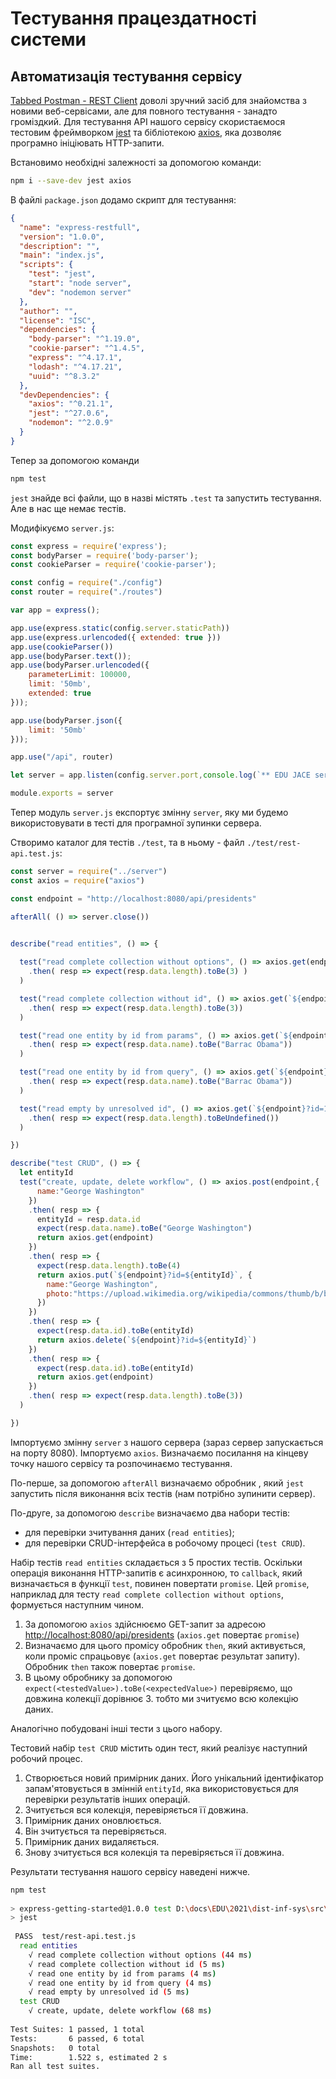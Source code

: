 # Тестування працездатності системи

## Автоматизація тестування сервісу

[Tabbed Postman - REST Client](https://chrome.google.com/webstore/detail/tabbed-postman-rest-clien/coohjcphdfgbiolnekdpbcijmhambjff) доволі зручний засіб для знайомства з новими веб-сервісами, але для повного тестування - занадто громіздкий.
Для тестування API нашого сервісу скористаємося тестовим фреймворком [jest](https://www.npmjs.com/package/jest) та бібліотекою [axios](https://www.npmjs.com/package/axios), яка дозволяє програмно ініціювать HTTP-запити.

Встановимо необхідні залежності за допомогою команди:

```bash
npm i --save-dev jest axios
```

В файлі ```package.json``` додамо скрипт для тестування:

```json {7}
{
  "name": "express-restfull",
  "version": "1.0.0",
  "description": "",
  "main": "index.js",
  "scripts": {
    "test": "jest",
    "start": "node server",
    "dev": "nodemon server"
  },
  "author": "",
  "license": "ISC",
  "dependencies": {
    "body-parser": "^1.19.0",
    "cookie-parser": "^1.4.5",
    "express": "^4.17.1",
    "lodash": "^4.17.21",
    "uuid": "^8.3.2"
  },
  "devDependencies": {
    "axios": "^0.21.1",
    "jest": "^27.0.6",
    "nodemon": "^2.0.9"
  }
}

```

Тепер за допомогою команди

```bash
npm test
```

```jest``` знайде всі файли, що в назві містять ```.test``` та запустить тестування. Але в нас ще немає тестів.

Модифікуємо ```server.js```:

```js {26-28}
const express = require('express');
const bodyParser = require('body-parser');
const cookieParser = require('cookie-parser');

const config = require("./config")
const router = require("./routes")

var app = express();

app.use(express.static(config.server.staticPath))
app.use(express.urlencoded({ extended: true }))
app.use(cookieParser())
app.use(bodyParser.text());
app.use(bodyParser.urlencoded({
    parameterLimit: 100000,
    limit: '50mb',
    extended: true
}));

app.use(bodyParser.json({
    limit: '50mb'
}));

app.use("/api", router)

let server = app.listen(config.server.port,console.log(`** EDU JACE server starts at port ${config.server.port}`))

module.exports = server
```

Тепер модуль ```server.js``` експортує змінну ```server```, яку ми будемо використовувати в тесті для програмної зупинки сервера.

Створимо каталог для тестів ```./test```, та в ньому - файл ```./test/rest-api.test.js```:

```js
const server = require("../server")
const axios = require("axios")

const endpoint = "http://localhost:8080/api/presidents"

afterAll( () => server.close())


describe("read entities", () => {
  
  test("read complete collection without options", () => axios.get(endpoint)
    .then( resp => expect(resp.data.length).toBe(3) )
  )

  test("read complete collection without id", () => axios.get(`${endpoint}?dummy=1`)
    .then( resp => expect(resp.data.length).toBe(3))
  )

  test("read one entity by id from params", () => axios.get(`${endpoint}/1`)
    .then( resp => expect(resp.data.name).toBe("Barrac Obama"))
  )

  test("read one entity by id from query", () => axios.get(`${endpoint}?id=1`)
    .then( resp => expect(resp.data.name).toBe("Barrac Obama"))
  )

  test("read empty by unresolved id", () => axios.get(`${endpoint}?id=1`)
    .then( resp => expect(resp.data.length).toBeUndefined())
  )

})  

describe("test CRUD", () => {
  let entityId
  test("create, update, delete workflow", () => axios.post(endpoint,{
      name:"George Washington"
    })
    .then( resp => {
      entityId = resp.data.id
      expect(resp.data.name).toBe("George Washington")
      return axios.get(endpoint)
    })
    .then( resp => {
      expect(resp.data.length).toBe(4)
      return axios.put(`${endpoint}?id=${entityId}`, {
        name:"George Washington",
        photo:"https://upload.wikimedia.org/wikipedia/commons/thumb/b/b6/Gilbert_Stuart_Williamstown_Portrait_of_George_Washington.jpg/240px-Gilbert_Stuart_Williamstown_Portrait_of_George_Washington.jpg"   
      })
    })
    .then( resp => {
      expect(resp.data.id).toBe(entityId)
      return axios.delete(`${endpoint}?id=${entityId}`)
    })
    .then( resp => {
      expect(resp.data.id).toBe(entityId)
      return axios.get(endpoint)
    })
    .then( resp => expect(resp.data.length).toBe(3))
  )

})
```
Імпортуємо змінну ```server``` з нашого сервера (зараз сервер запускається на порту 8080). Імпортуємо ```axios```. Визначаємо посилання на кінцеву точку нашого сервісу та розпочинаємо тестування.

По-перше, за допомогою ```afterAll``` визначаємо обробник , який ```jest``` запустить після виконання всіх тестів (нам потрібно зупинити сервер).

По-друге, за допомогою ```describe``` визначаємо два набори тестів:
- для перевірки зчитування даних (```read entities```);
- для перевірки CRUD-інтерфейса в робочому процесі (```test CRUD```).

Набір тестів ```read entities``` складається з 5 простих тестів. Оскільки операція виконання HTTP-запитів є асинхронною, то ```callback```, який визначається в функції ```test```, повинен повертати ```promise```. Цей ```promise```, наприклад для тесту ```read complete collection without options```, формується наступним чином.
1. За допомогою ```axios``` здійснюємо GET-запит за адресою [http://localhost:8080/api/presidents](http://localhost:8080/api/presidents) (```axios.get``` повертає ```promise```)
2. Визначаємо для цього промісу обробник ```then```, який активується, коли проміс спрацьовує (```axios.get``` повертає результат запиту). Обробник ```then``` також повертає ```promise```.
3. В цьому обробнику за допомогою ```expect(<testedValue>).toBe(<expectedValue>)``` перевіряємо, що довжина колекції дорівнює 3. тобто ми зчитуємо всю колекцію даних.

Аналогічно побудовані інші тести з цього набору.

Тестовий набір ```test CRUD``` містить один тест, який реалізує наступний робочий процес.
1. Створюється новий примірник даних. Його унікальний ідентифікатор запам'ятовується в змінній ```entityId```, яка використовується для перевірки результатів інших операцій.
2. Зчитується вся колекція, перевіряється її довжина.
3. Примірник даних оновлюється.
4. Він зчитується та перевіряється.
5. Примірник даних видаляється.
6. Знову зчитується вся колекція та перевіряється її довжина.

Результати тестування нашого сервісу наведені нижче.

```bash
npm test                                                                                      
                                                                                                                                         
> express-getting-started@1.0.0 test D:\docs\EDU\2021\dist-inf-sys\src\restfull                                                          
> jest                                                                                                                                
                                                                                                                                         
 PASS  test/rest-api.test.js                                                                                                             
  read entities                                                                                                                          
    √ read complete collection without options (44 ms)                                                                                   
    √ read complete collection without id (5 ms)                                                                                         
    √ read one entity by id from params (4 ms)                                                                                           
    √ read one entity by id from query (4 ms)                                                                                            
    √ read empty by unresolved id (5 ms)                                                                                                 
  test CRUD                                                                                                                              
    √ create, update, delete workflow (68 ms)                                                                                            
                                                                                                                                         
Test Suites: 1 passed, 1 total                                                                                                           
Tests:       6 passed, 6 total                                                                                                           
Snapshots:   0 total                                                                                                                     
Time:        1.522 s, estimated 2 s                                                                                                      
Ran all test suites.                        
```

